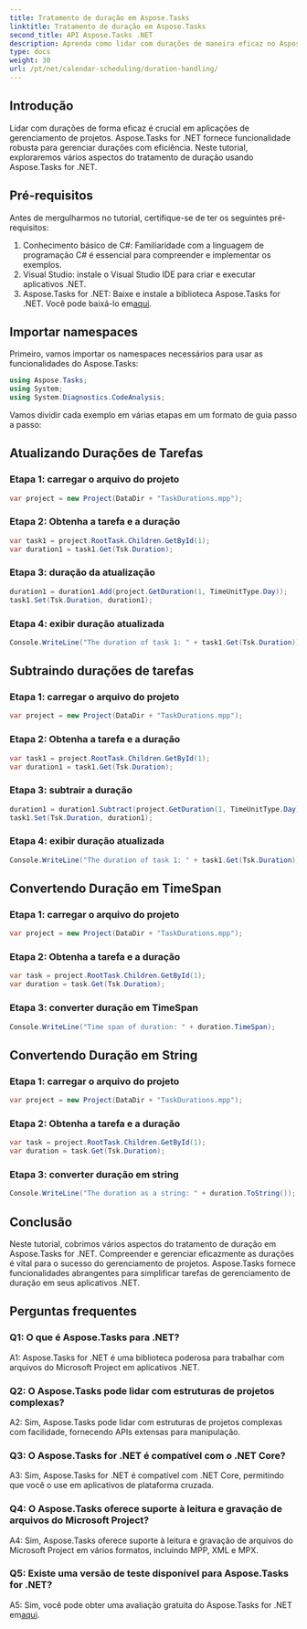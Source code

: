```yaml
---
title: Tratamento de duração em Aspose.Tasks
linktitle: Tratamento de duração em Aspose.Tasks
second_title: API Aspose.Tasks .NET
description: Aprenda como lidar com durações de maneira eficaz no Aspose.Tasks for .NET com tutoriais passo a passo.
type: docs
weight: 30
url: /pt/net/calendar-scheduling/duration-handling/
---
```

## Introdução

Lidar com durações de forma eficaz é crucial em aplicações de gerenciamento de projetos. Aspose.Tasks for .NET fornece funcionalidade robusta para gerenciar durações com eficiência. Neste tutorial, exploraremos vários aspectos do tratamento de duração usando Aspose.Tasks for .NET.

## Pré-requisitos

Antes de mergulharmos no tutorial, certifique-se de ter os seguintes pré-requisitos:

1. Conhecimento básico de C#: Familiaridade com a linguagem de programação C# é essencial para compreender e implementar os exemplos.
2. Visual Studio: instale o Visual Studio IDE para criar e executar aplicativos .NET.
3.  Aspose.Tasks for .NET: Baixe e instale a biblioteca Aspose.Tasks for .NET. Você pode baixá-lo em[aqui](https://releases.aspose.com/tasks/net/).

## Importar namespaces

Primeiro, vamos importar os namespaces necessários para usar as funcionalidades do Aspose.Tasks:

```csharp
using Aspose.Tasks;
using System;
using System.Diagnostics.CodeAnalysis;


```

Vamos dividir cada exemplo em várias etapas em um formato de guia passo a passo:

## Atualizando Durações de Tarefas

### Etapa 1: carregar o arquivo do projeto

```csharp
var project = new Project(DataDir + "TaskDurations.mpp");
```

### Etapa 2: Obtenha a tarefa e a duração

```csharp
var task1 = project.RootTask.Children.GetById(1);
var duration1 = task1.Get(Tsk.Duration);
```

### Etapa 3: duração da atualização

```csharp
duration1 = duration1.Add(project.GetDuration(1, TimeUnitType.Day));
task1.Set(Tsk.Duration, duration1);
```

### Etapa 4: exibir duração atualizada

```csharp
Console.WriteLine("The duration of task 1: " + task1.Get(Tsk.Duration));
```

## Subtraindo durações de tarefas

### Etapa 1: carregar o arquivo do projeto

```csharp
var project = new Project(DataDir + "TaskDurations.mpp");
```

### Etapa 2: Obtenha a tarefa e a duração

```csharp
var task1 = project.RootTask.Children.GetById(1);
var duration1 = task1.Get(Tsk.Duration);
```

### Etapa 3: subtrair a duração

```csharp
duration1 = duration1.Subtract(project.GetDuration(1, TimeUnitType.Day));
task1.Set(Tsk.Duration, duration1);
```

### Etapa 4: exibir duração atualizada

```csharp
Console.WriteLine("The duration of task 1: " + task1.Get(Tsk.Duration));
```

## Convertendo Duração em TimeSpan

### Etapa 1: carregar o arquivo do projeto

```csharp
var project = new Project(DataDir + "TaskDurations.mpp");
```

### Etapa 2: Obtenha a tarefa e a duração

```csharp
var task = project.RootTask.Children.GetById(1);
var duration = task.Get(Tsk.Duration);
```

### Etapa 3: converter duração em TimeSpan

```csharp
Console.WriteLine("Time span of duration: " + duration.TimeSpan);
```

## Convertendo Duração em String

### Etapa 1: carregar o arquivo do projeto

```csharp
var project = new Project(DataDir + "TaskDurations.mpp");
```

### Etapa 2: Obtenha a tarefa e a duração

```csharp
var task = project.RootTask.Children.GetById(1);
var duration = task.Get(Tsk.Duration);
```

### Etapa 3: converter duração em string

```csharp
Console.WriteLine("The duration as a string: " + duration.ToString());
```

## Conclusão

Neste tutorial, cobrimos vários aspectos do tratamento de duração em Aspose.Tasks for .NET. Compreender e gerenciar eficazmente as durações é vital para o sucesso do gerenciamento de projetos. Aspose.Tasks fornece funcionalidades abrangentes para simplificar tarefas de gerenciamento de duração em seus aplicativos .NET.

## Perguntas frequentes

### Q1: O que é Aspose.Tasks para .NET?

A1: Aspose.Tasks for .NET é uma biblioteca poderosa para trabalhar com arquivos do Microsoft Project em aplicativos .NET.

### Q2: O Aspose.Tasks pode lidar com estruturas de projetos complexas?

A2: Sim, Aspose.Tasks pode lidar com estruturas de projetos complexas com facilidade, fornecendo APIs extensas para manipulação.

### Q3: O Aspose.Tasks for .NET é compatível com o .NET Core?

A3: Sim, Aspose.Tasks for .NET é compatível com .NET Core, permitindo que você o use em aplicativos de plataforma cruzada.

### Q4: O Aspose.Tasks oferece suporte à leitura e gravação de arquivos do Microsoft Project?

A4: Sim, Aspose.Tasks oferece suporte à leitura e gravação de arquivos do Microsoft Project em vários formatos, incluindo MPP, XML e MPX.

### Q5: Existe uma versão de teste disponível para Aspose.Tasks for .NET?

A5: Sim, você pode obter uma avaliação gratuita do Aspose.Tasks for .NET em[aqui](https://releases.aspose.com/).